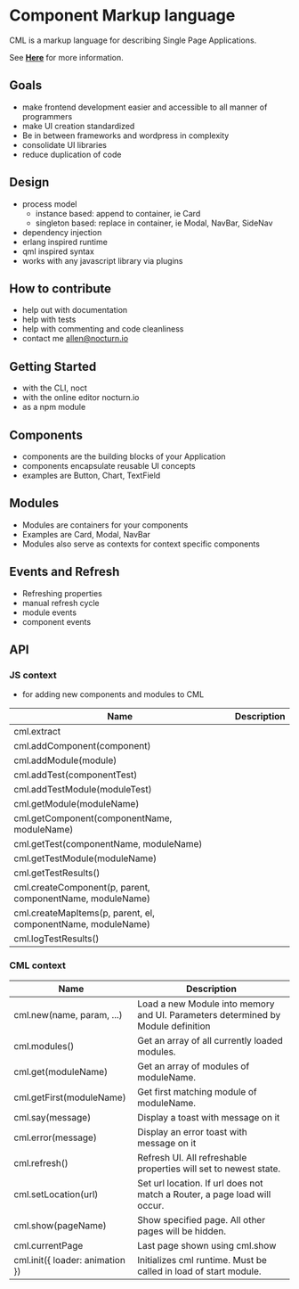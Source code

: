 # Component Markup language

CML is a markup language for describing Single Page Applications.

See __[Here](https://nocturn.io/doc)__ for more information.

## Goals

* make frontend development easier and accessible to all manner of programmers
* make UI creation standardized
* Be in between frameworks and wordpress in complexity
* consolidate UI libraries
* reduce duplication of code

## Design

* process model
    * instance based: append to container, ie Card
    * singleton based: replace in container, ie Modal, NavBar, SideNav
* dependency injection
* erlang inspired runtime
* qml inspired syntax
* works with any javascript library via plugins

## How to contribute

* help out with documentation
* help with tests
* help with commenting and code cleanliness
* contact me allen@nocturn.io


## Getting Started

* with the CLI, noct
* with the online editor nocturn.io
* as a npm module

## Components
* components are the building blocks of your Application
* components encapsulate reusable UI concepts
* examples are Button, Chart, TextField

## Modules
* Modules are containers for your components
* Examples are Card, Modal, NavBar
* Modules also serve as contexts for context specific components

## Events and Refresh
* Refreshing properties
* manual refresh cycle
* module events
* component events

## API

### JS context

* for adding new components and modules to CML

| Name | Description |
| ----- | ------- |
| cml.extract | |
| cml.addComponent(component) | |
| cml.addModule(module) | |
| cml.addTest(componentTest) | |
| cml.addTestModule(moduleTest) | |
| cml.getModule(moduleName) | |
| cml.getComponent(componentName, moduleName) | |
| cml.getTest(componentName, moduleName) | |
| cml.getTestModule(moduleName) | |
| cml.getTestResults() | |
| cml.createComponent(p, parent, componentName, moduleName) | |
| cml.createMapItems(p, parent, el, componentName, moduleName) | |
| cml.logTestResults() | |


### CML context

| Name | Description |
| ------ | ----------- |
| cml.new(name, param, ...) | Load a new Module into memory and UI. Parameters determined by Module definition |
| cml.modules() | Get an array of all currently loaded modules. |
| cml.get(moduleName) | Get an array of modules of moduleName. |
| cml.getFirst(moduleName)  | Get first matching module of moduleName. |
| cml.say(message) | Display a toast with message on it |
| cml.error(message) | Display an error toast with message on it |
| cml.refresh() | Refresh UI. All refreshable properties will set to newest state. |
| cml.setLocation(url) | Set url location. If url does not match a Router, a page load will occur. |
| cml.show(pageName) | Show specified page. All other pages will be hidden. |
| cml.currentPage | Last page shown using cml.show |
| cml.init({ loader: animation }) | Initializes cml runtime. Must be called in load of start module. |

